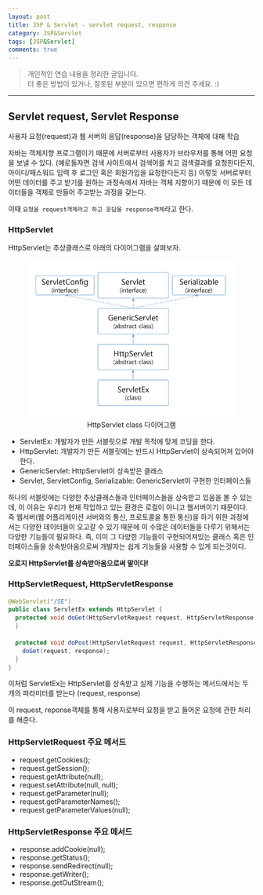 ```yaml
---
layout: post
title: JSP & Servlet - servlet request, response
category: JSP&Servlet
tags: [JSP&Servlet]
comments: true
---
```


> 개인적인 연습 내용을 정리한 글입니다.      
> 더 좋은 방법이 있거나, 잘못된 부분이 있으면 편하게 의견 주세요. :)

<hr>

## Servlet request, Servlet Response

사용자 요청(request)과 웹 서버의 응답(response)을 담당하는 객체에 대해 학습

자바는 객체지향 프로그램이기 때문에 서버로부터 사용자가 브라우저를 통해 어떤 요청을 보낼 수 있다. (예로들자면 검색 사이트에서 검색어를 치고 검색결과를 요청한다든지, 아이디/패스워드 입력 후 로그인 혹은 회원가입을 요청한다든지 등) 이렇듯 서버로부터 어떤 데이터를 주고 받기를 원하는 과정속에서 자바는 객체 지향이기 때문에 이 모든 데이터들을 객체로 만들어 주고받는 과정을 갖는다.

이때 `요청을 request객체라고 하고 응답을 response객체`라고 한다.


### HttpServlet

HttpServlet는 추상클래스로 아래의 다이어그램을 살펴보자.
<center>
<figure>
<img src="/assets/post-img/java/servlet.png" alt="" width="100%" height="50%">
<figcaption>HttpServlet class 다이어그램</figcaption>
</figure>
</center>

- ServletEx: 개발자가 만든 서블릿으로 개발 목적에 맞게 코딩을 한다.
- HttpServlet: 개발자가 만든 서블릿에는 반드시 HttpServlet이 상속되어져 있어야한다.
- GenericServlet: HttpServlet이 상속받은 클래스
- Servlet, ServletConfig, Serializable: GenericServlet이 구현한 인터페이스들

하나의 서블릿에는 다양한 추상클래스들과 인터페이스들을 상속받고 있음을 볼 수 있는데, 이 이유는 우리가 현재 작업하고 있는 환경은 로컬이 아니고 웹서버이기 때문이다. 즉 웹서버(웹 어플리케이션 서버와의 통신, 프로토콜을 통한 통신)을 하기 위한 과정에서는 다양한 데이터들이 오고갈 수 있기 때문에 이 수많은 데이터들을 다루기 위해서는 다양한 기능들이 필요하다. 즉, 이미 그 다양한 기능들이 구현되어져있는 클래스 혹은 인터페이스들을 상속받아옴으로써 개발자는 쉽게 기능들을 사용할 수 있게 되는것이다.

**오로지 HttpServlet를 상속받아옴으로써 말이다!**

### HttpServletRequest, HttpServletResponse

```java
@WebServlet("/SE")
public class ServletEx extends HttpServlet {
  protected void doGet(HttpServletRequest request, HttpServletResponse response) throws ServletException, IOException {
  }

  protected void doPost(HttpServletRequest request, HttpServletResponse response) throws ServletException, IOException {
    doGet(request, response);
  }
}
```

이처럼 ServletEx는 HttpServlet를 상속받고 실제 기능을 수행하는 메서드에서는 두개의 파라미터를 받는다 (request, response)

이 request, reponse객체를 통해 사용자로부터 요청을 받고 들어온 요청에 관한 처리를 해준다.


### HttpServletRequest 주요 메서드

- request.getCookies();
- request.getSession();
- request.getAttribute(null);
- request.setAttribute(null, null);
- request.getParameter(null);
- request.getParameterNames();
- request.getParameterValues(null);

### HttpServletResponse 주요 메서드

- response.addCookie(null);
- response.getStatus();
- response.sendRedirect(null);
- response.getWriter();
- response.getOutStream();
